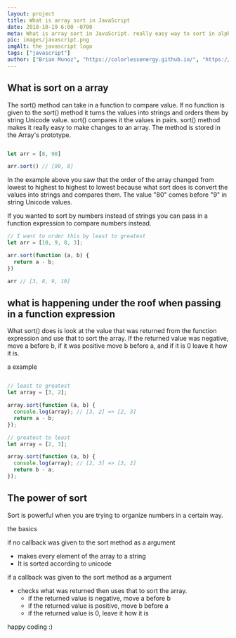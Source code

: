 ```yaml
---
layout: project
title: What is array sort in JavaScript
date: 2018-10-19 6:00 -0700
meta: What is array sort in JavaScript. really easy way to sort in alphabetical order and numerical order (ascending and descending).
pic: images/javascript.png
imgAlt: the javascript logo
tags: ["javascript"]
author: ["Brian Munoz", "https://colorlessenergy.github.io/", "https://github.com/colorlessenergy"]
---
```



## What is sort on a array


The <span class="highlight__code">sort()</span> method can take in a function to compare value. If no function is given to the <span class="highlight__code">sort()</span> method it turns the values into strings and orders them by string Unicode value. <span class="highlight__code">sort()</span> compares it the values in pairs. <span class="highlight__code">sort()</span> method makes it really easy to make changes to an array. The method is stored in the Array's prototype.

```javascript

let arr = [8, 90]

arr.sort() // [90, 8]

```

In the example above you saw that the order of the array changed from lowest to highest to highest to lowest because what sort does is convert the values into strings and compares them. The value "80" comes before "9" in string Unicode values.

If you wanted to sort by numbers instead of strings you can pass in a function expression to compare numbers instead.

```javascript
// I want to order this by least to greatest
let arr = [10, 9, 8, 3];

arr.sort(function (a, b) {
  return a - b;
})

arr // [3, 8, 9, 10]

```

## what is happening under the roof when passing in a function expression

What <span class="highlight__code">sort()</span> does is look at the value that was returned from the function expression and use that to sort the array. If the returned value was negative, move a before b, if it was positive move b before a, and if it is 0 leave it how it is.

a example

```javascript

// least to greatest
let array = [3, 2];

array.sort(function (a, b) {
  console.log(array); // [3, 2] => [2, 3]
  return a - b;
});

// greatest to least
let array = [2, 3];

array.sort(function (a, b) {
  console.log(array); // [2, 3] => [3, 2]
  return b - a;
});
```

## The power of sort

Sort is powerful when you are trying to organize numbers in a certain way.

the basics

if no callback was given to the sort method as a argument

* makes every element of the array to a string
* It is sorted according to unicode

if a callback was given to the sort method as a argument

* checks what was returned then uses that to sort the array.
  * if the returned value is negative, move a before b
  * if the returned value is positive, move b before a
  * if the returned value is 0, leave it how it is

happy coding :)
